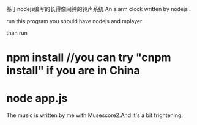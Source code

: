 基于nodejs编写的长得像闹钟的铃声系统
An alarm clock written by nodejs .

run this program you should have nodejs and mplayer

than run
# npm install  //you can try "cnpm install" if you are in China
# node app.js

The music is written by me with Musescore2.And it's a bit frightening.
